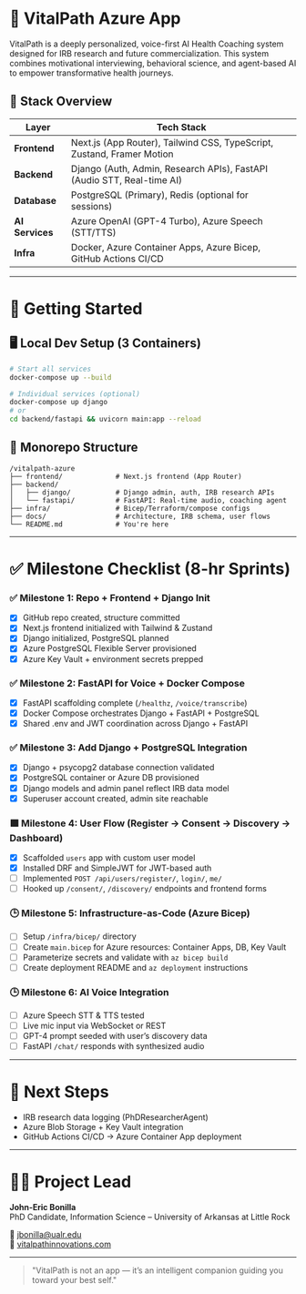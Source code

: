 # 📘 VitalPath Azure App

VitalPath is a deeply personalized, voice-first AI Health Coaching system designed for IRB research and future commercialization.
This system combines motivational interviewing, behavioral science, and agent-based AI to empower transformative health journeys.

## 🔧 Stack Overview

| Layer          | Tech Stack                                                                 |
|----------------|----------------------------------------------------------------------------|
| **Frontend**   | Next.js (App Router), Tailwind CSS, TypeScript, Zustand, Framer Motion     |
| **Backend**    | Django (Auth, Admin, Research APIs), FastAPI (Audio STT, Real-time AI)     |
| **Database**   | PostgreSQL (Primary), Redis (optional for sessions)                        |
| **AI Services**| Azure OpenAI (GPT-4 Turbo), Azure Speech (STT/TTS)                         |
| **Infra**      | Docker, Azure Container Apps, Azure Bicep, GitHub Actions CI/CD            |

---

# 🚀 Getting Started

## 🖥️ Local Dev Setup (3 Containers)

```bash
# Start all services
docker-compose up --build

# Individual services (optional)
docker-compose up django
# or
cd backend/fastapi && uvicorn main:app --reload
```

## 📁 Monorepo Structure

```
/vitalpath-azure
├── frontend/             # Next.js frontend (App Router)
├── backend/
│   ├── django/           # Django admin, auth, IRB research APIs
│   └── fastapi/          # FastAPI: Real-time audio, coaching agent
├── infra/                # Bicep/Terraform/compose configs
├── docs/                 # Architecture, IRB schema, user flows
└── README.md             # You're here
```

---

# ✅ Milestone Checklist (8-hr Sprints)

### ✅ Milestone 1: Repo + Frontend + Django Init
- [x] GitHub repo created, structure committed
- [x] Next.js frontend initialized with Tailwind & Zustand
- [x] Django initialized, PostgreSQL planned
- [x] Azure PostgreSQL Flexible Server provisioned
- [x] Azure Key Vault + environment secrets prepped

### ✅ Milestone 2: FastAPI for Voice + Docker Compose
- [x] FastAPI scaffolding complete (`/healthz`, `/voice/transcribe`)
- [x] Docker Compose orchestrates Django + FastAPI + PostgreSQL
- [x] Shared .env and JWT coordination across Django + FastAPI

### ✅ Milestone 3: Add Django + PostgreSQL Integration
- [x] Django + psycopg2 database connection validated
- [x] PostgreSQL container or Azure DB provisioned
- [x] Django models and admin panel reflect IRB data model
- [x] Superuser account created, admin site reachable

### 🟩 Milestone 4: User Flow (Register → Consent → Discovery → Dashboard)
- [x] Scaffolded `users` app with custom user model
- [x] Installed DRF and SimpleJWT for JWT-based auth
- [ ] Implemented `POST /api/users/register/`, `login/`, `me/`
- [ ] Hooked up `/consent/`, `/discovery/` endpoints and frontend forms

### 🕒 Milestone 5: Infrastructure-as-Code (Azure Bicep)
- [ ] Setup `/infra/bicep/` directory
- [ ] Create `main.bicep` for Azure resources: Container Apps, DB, Key Vault
- [ ] Parameterize secrets and validate with `az bicep build`
- [ ] Create deployment README and `az deployment` instructions

### 🕒 Milestone 6: AI Voice Integration
- [ ] Azure Speech STT & TTS tested
- [ ] Live mic input via WebSocket or REST
- [ ] GPT-4 prompt seeded with user’s discovery data
- [ ] FastAPI `/chat/` responds with synthesized audio

---

# 📍 Next Steps
- IRB research data logging (PhDResearcherAgent)
- Azure Blob Storage + Key Vault integration
- GitHub Actions CI/CD → Azure Container App deployment

---

# 👨‍💼 Project Lead
**John-Eric Bonilla**  
PhD Candidate, Information Science – University of Arkansas at Little Rock

📧 jbonilla@ualr.edu  
🔗 [vitalpathinnovations.com](https://vitalpathinnovations.com)

---

> "VitalPath is not an app — it’s an intelligent companion guiding you toward your best self."
